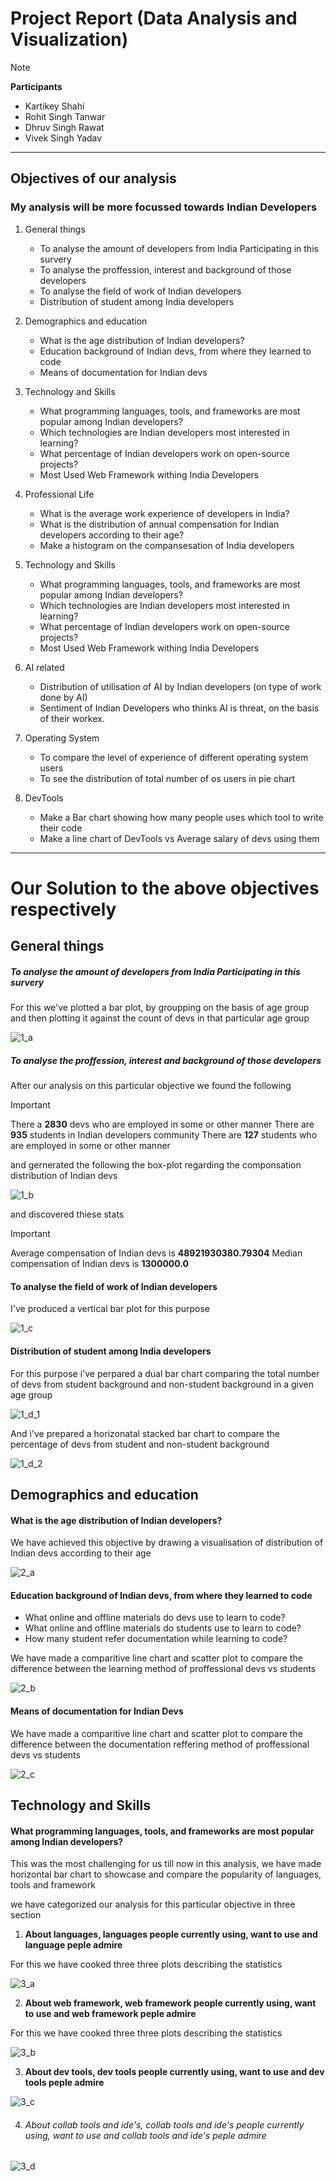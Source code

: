 # Project Report (Data Analysis and Visualization)

>[!Note]
> **Participants**
> - Kartikey Shahi
> - Rohit Singh Tanwar
> - Dhruv Singh Rawat
> - Vivek Singh Yadav

---

## Objectives of our analysis

### My analysis will be more focussed towards Indian Developers

1. General things
    - To analyse the amount of developers from India Participating in this survery
    - To analyse the proffession, interest and background of those developers
    - To analyse the field of work of Indian developers
    - Distribution of student among India developers

2. Demographics and education
    - What is the age distribution of Indian developers?
    - Education background of Indian devs, from where they learned to code
    - Means of documentation for Indian devs

3. Technology and Skills
    - What programming languages, tools, and frameworks are most popular among Indian developers?
    - Which technologies are Indian developers most interested in learning?
    - What percentage of Indian developers work on open-source projects?
    - Most Used Web Framework withing India Developers

4. Professional Life
    - What is the average work experience of developers in India?
    - What is the distribution of annual compensation for Indian developers according to their age?
    - Make a histogram on the compansesation of India developers

5. Technology and Skills
    - What programming languages, tools, and frameworks are most popular among Indian developers?
    - Which technologies are Indian developers most interested in learning?
    - What percentage of Indian developers work on open-source projects?
    - Most Used Web Framework withing India Developers

6. AI related
    - Distribution of utilisation of AI by Indian developers (on type of work done by AI)
    - Sentiment of Indian Developers who thinks AI is threat, on the basis of their workex.

7. Operating System
    - To compare the level of experience of different operating system users
    - To see the distribution of total number of os users in pie chart

8. DevTools
    - Make a Bar chart showing how many people uses which tool to write their code
    - Make a line chart of DevTools vs Average salary of devs using them

----

# Our Solution to the above objectives respectively

## General things

##### To analyse the amount of developers from India Participating in this survery

For this we've plotted a bar plot, by groupping on the basis of age group and then plotting it against the count of devs in that particular age group

![1_a](charts/1_a.png)

##### To analyse the proffession, interest and background of those developers

After our analysis on this particular objective we found the following

>[!IMPORTANT]
> There a **2830** devs who are employed in some or other manner
> There are **935** students in Indian developers community
> There are **127** students who are employed in some or other manner

and gernerated the following the box-plot regarding the componsation distribution of Indian devs

![1_b](charts/1_b.png)

and discovered thiese stats

>[!IMPORTANT]
> Average compensation of Indian devs is **48921930380.79304**
> Median compensation of Indian devs is **1300000.0**

#### To analyse the field of work of Indian developers

I've produced a vertical bar plot for this purpose

![1_c](charts/1_c.png)

#### Distribution of student among India developers

For this purpose i've perpared a dual bar chart comparing the total number of devs from student background and non-student background in a given age group

![1_d_1](charts/1_d_1.png)

And i've prepared a horizonatal stacked bar chart to compare the percentage of devs from student and non-student background


![1_d_2](charts/1_d_2.png)


## Demographics and education

#### What is the age distribution of Indian developers?

We have achieved this objective by drawing a visualisation of distribution of Indian devs according to their age

![2_a](charts/2_a.png)

#### Education background of Indian devs, from where they learned to code
- What online and offline materials do devs use to learn to code?
- What online and offline materials do students use to learn to code?
- How many student refer documentation while learning to code?

We have made a comparitive line chart and scatter plot to compare the difference between the learning method of proffessional devs vs students

![2_b](charts/2_b.png)

#### Means of documentation for Indian Devs

We have made a comparitive line chart and scatter plot to compare the difference between the documentation reffering method of proffessional devs vs students

![2_c](charts/2_c.png)

## Technology and Skills

####  What programming languages, tools, and frameworks are most popular among Indian developers?

This was the most challenging for us till now in this analysis, we have made horizontal bar chart to showcase and compare the popularity of languages, tools and framework

we have categorized our analysis for this particular objective in three section

1. **About languages, languages people currently using, want to use and language peple admire**

For this we have cooked three three plots describing the statistics

![3_a](charts/3_a.png)

2. **About web framework, web framework people currently using, want to use and web framework peple admire**

For this we have cooked three three plots describing the statistics

![3_b](charts/3_b.png)

3. **About dev tools, dev tools people currently using, want to use and dev tools peple admire**

![3_c](charts/3_c.png)

4. ###### About collab tools and ide's, collab tools and ide's people currently using, want to use and collab tools and ide's peple admire

![3_d](charts/3_d.png)
